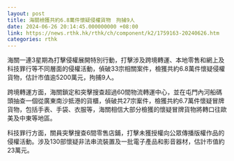 ```yaml
---
layout: post
title: 海關檢獲共約6.8萬件懷疑侵權貨物　拘捕9人
date: 2024-06-26 20:14:45.000000000 +08:00
link: https://news.rthk.hk/rthk/ch/component/k2/1759163-20240626.htm
categories: rthk
---
```


海關一連3星期為打擊侵權展開特別行動，打擊涉及跨境轉運、本地零售和網上及科技罪行等不同層面的侵權活動，偵破33宗相關案件，檢獲共約6.8萬件懷疑侵權貨物，估計市值逾5200萬元，拘捕9人。

跨境轉運方面，海關鎖定和突擊搜查超過60間物流轉運中心，並在屯門內河船碼頭抽查一個從廣東南沙抵港的貨櫃，偵破共27宗䅁件，檢獲共約6.7萬件懷疑冒牌貨物，包括手表、手袋、衣服等，海關相信大部分檢獲的懷疑冒牌貨物將轉口往歐美及中東等地區。

科技罪行方面，關員突擊搜查6間零售店鋪，打擊未獲授權向公眾傳播版權作品的侵權活動。涉及130部懷疑非法串流裝置及一批電子產品和影音器材，估計市值約23萬元。
